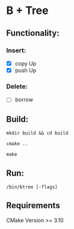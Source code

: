 # B + Tree

## Functionality: 

### Insert:
- [x] copy Up
- [x] push Up

### Delete:
- [ ] borrow 


## Build:
```mkdir build && cd build```

```cmake .. ```

```make```

## Run:
```/bin/btree [-flags]```

## Requirements
CMake Version >= 3.10